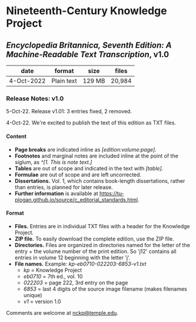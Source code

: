 # Nineteenth-Century Knowledge Project

## _Encyclopedia Britannica, Seventh Edition: A Machine-Readable Text Transcription_, v1.0

| date | format | size | files
| --- | --- | --- | --- |
| 4-Oct-2022 | Plain text | 129 MB | 20,984 |

### Release Notes: v1.0
5-Oct-22. Release v1.01: 3 entries fixed, 2 removed. 

4-Oct-22. We're excited to publish the text of this edition as TXT files.

#### Content
* **Page breaks** are indicated inline as *[edition:volume:page]*.
* **Footnotes** and marginal notes are included inline at the point of the siglum, as *^[1. This is note text.]* 
* **Tables** are out of scope and indicated in the text with *[table]*.
* **Formulae** are out of scope and are left uncorrected.
* **Dissertations.** Vol. 1, which contains book-length dissertations, rather than entries, is planned for later release.
* **Further information** is available at https://tu-plogan.github.io/source/c_editorial_standards.html.

#### Format
* **Files.** Entries are in individual TXT files with a header for the Knowledge Project.
* **ZIP file.** To easily download the complete edition, use the ZIP file.
* **Directories.** Files are organized in directories named for the letter of the entry + the volume number of the print edition. So 'j12' contains all entries in volume 12 beginning with the letter 'j'.
* **File names.** Example: _kp-eb0710-022203-6853-v1.txt_
    * _kp_ = Knowledge Project
    * _eb0710_ = 7th ed., vol. 10
    * _022203_ = page 222, 3rd entry on the page
    * _6853_ = last 4 digits of the source image filename (makes filenames unique)
    * _v1_ = version 1.0

Comments are welcome at [nckp@temple.edu](mailto:nckp@temple.edu). 
        


        



